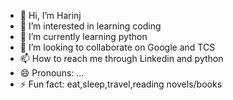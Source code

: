 - 👋 Hi, I’m Harinj
- 👀 I’m interested in learning coding
- 🌱 I’m currently learning python
- 💞️ I’m looking to collaborate on Google and TCS
- 📫 How to reach me  through Linkedin and python
- 😄 Pronouns: ...
- ⚡ Fun fact: eat,sleep,travel,reading novels/books

<!---
ValluriHarini7/ValluriHarini7 is a ✨ special ✨ repository because its `README.md` (this file) appears on your GitHub profile.
You can click the Preview link to take a look at your changes.
--->
